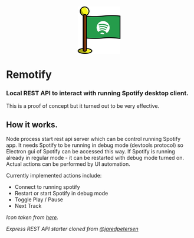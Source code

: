 <p align="center"><img src="docs/logo.png" align="center" alt="remotify" height="128" style="display: block; margin: auto;" /></p>

# Remotify

### Local REST API to interact with running Spotify desktop client.


This is a proof of concept but it turned out to be very effective.

## How it works.

Node process start rest api server which can be control running Spotify app.
It needs Spotify to be running in debug mode (devtools protocol) so Electron gui of Spotify can be accessed this way.
If Spotify is running already in regular mode - it can be restarted with debug mode turned on.
Actual actions can be performed by UI automation.

Currently implemented actions include: 
* Connect to running spotify
* Restart or start Spotify in debug mode 
* Toggle Play / Pause
* Next Track 




_Icon taken from [here](https://www.iconfinder.com/icons/1665672/flag_media_networking_social_spotify_icon)._

_Express REST API starter cloned from [@jaredpetersen](https://github.com/jaredpetersen/nodejs-api-template)_
